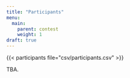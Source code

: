 ```yaml
---
title: "Participants"
menu:
  main:
    parent: contest
    weight: 1
draft: true
---
```


{{< participants file="csv/participants.csv" >}}

TBA.
